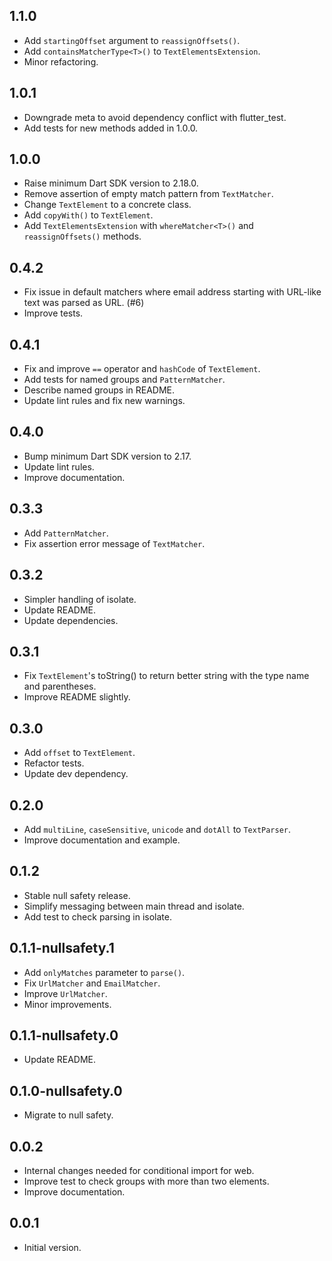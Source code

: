 ## 1.1.0

- Add `startingOffset` argument to `reassignOffsets()`.
- Add `containsMatcherType<T>()` to `TextElementsExtension`.
- Minor refactoring.

## 1.0.1

- Downgrade meta to avoid dependency conflict with flutter_test.
- Add tests for new methods added in 1.0.0.

## 1.0.0

- Raise minimum Dart SDK version to 2.18.0.
- Remove assertion of empty match pattern from `TextMatcher`.
- Change `TextElement` to a concrete class.
- Add `copyWith()` to `TextElement`.
- Add `TextElementsExtension` with `whereMatcher<T>()` and `reassignOffsets()` methods.

## 0.4.2

- Fix issue in default matchers where email address starting with URL-like text was parsed as URL. (#6)
- Improve tests.

## 0.4.1

- Fix and improve `==` operator and `hashCode` of `TextElement`.
- Add tests for named groups and `PatternMatcher`.
- Describe named groups in README.
- Update lint rules and fix new warnings.

## 0.4.0

- Bump minimum Dart SDK version to 2.17.
- Update lint rules.
- Improve documentation.

## 0.3.3

- Add `PatternMatcher`.
- Fix assertion error message of `TextMatcher`.

## 0.3.2

- Simpler handling of isolate.
- Update README.
- Update dependencies.

## 0.3.1

- Fix `TextElement`'s toString() to return better string with the type name and parentheses.
- Improve README slightly.

## 0.3.0

- Add `offset` to `TextElement`.
- Refactor tests.
- Update dev dependency.

## 0.2.0

- Add `multiLine`, `caseSensitive`, `unicode` and `dotAll` to `TextParser`.
- Improve documentation and example.

## 0.1.2

- Stable null safety release.
- Simplify messaging between main thread and isolate.
- Add test to check parsing in isolate.

## 0.1.1-nullsafety.1

- Add `onlyMatches` parameter to `parse()`. 
- Fix `UrlMatcher` and `EmailMatcher`.
- Improve `UrlMatcher`.
- Minor improvements.

## 0.1.1-nullsafety.0

- Update README.

## 0.1.0-nullsafety.0

- Migrate to null safety.

## 0.0.2

- Internal changes needed for conditional import for web.
- Improve test to check groups with more than two elements.
- Improve documentation.

## 0.0.1

- Initial version.
